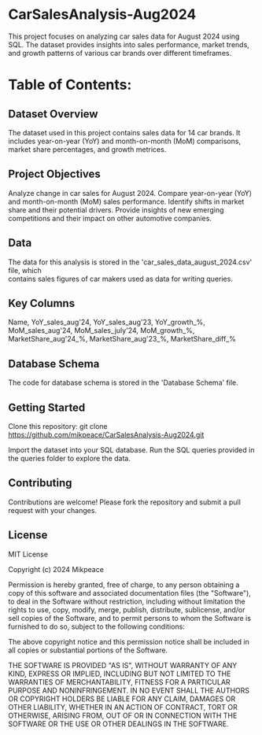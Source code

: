 # CarSalesAnalysis-Aug2024

This project focuses on analyzing car sales data for August 2024 using SQL. The dataset provides insights into sales performance, market trends, and growth patterns of various car brands
over different timeframes.

# Table of Contents:

## Dataset Overview
  The dataset used in this project contains sales data for 14 car brands. It includes year-on-year (YoY) and month-on-month (MoM) comparisons, market share percentages, and growth metrices.

## Project Objectives
  Analyze change in car sales for August 2024.
  Compare year-on-year (YoY) and month-on-month (MoM) sales performance.
  Identify shifts in market share and their potential drivers.
  Provide insights of new emerging competitions and their impact on other automotive companies.

## Data 
  The data for this analysis is stored in the 'car_sales_data_august_2024.csv' file, which                            
  contains sales figures of car makers used as data for writing queries.
## Key Columns
  Name,
  YoY_sales_aug'24,
  YoY_sales_aug'23,
  YoY_growth_%,
  MoM_sales_aug'24,
  MoM_sales_july'24,
  MoM_growth_%,
  MarketShare_aug'24_%,
  MarketShare_aug'23_%,
  MarketShare_diff_%
  

## Database Schema
  The code for database schema is stored in the 'Database Schema' file.


## Getting Started
  Clone this repository:
  git clone https://github.com/mikpeace/CarSalesAnalysis-Aug2024.git

  Import the dataset into your SQL database.
  Run the SQL queries provided in the queries folder to explore the data.
  
## Contributing
  Contributions are welcome! Please fork the repository and submit a pull request with your changes.

## License
  MIT License

Copyright (c) 2024 Mikpeace

Permission is hereby granted, free of charge, to any person obtaining a copy
of this software and associated documentation files (the "Software"), to deal
in the Software without restriction, including without limitation the rights
to use, copy, modify, merge, publish, distribute, sublicense, and/or sell
copies of the Software, and to permit persons to whom the Software is
furnished to do so, subject to the following conditions:

The above copyright notice and this permission notice shall be included in all
copies or substantial portions of the Software.

THE SOFTWARE IS PROVIDED "AS IS", WITHOUT WARRANTY OF ANY KIND, EXPRESS OR
IMPLIED, INCLUDING BUT NOT LIMITED TO THE WARRANTIES OF MERCHANTABILITY,
FITNESS FOR A PARTICULAR PURPOSE AND NONINFRINGEMENT. IN NO EVENT SHALL THE
AUTHORS OR COPYRIGHT HOLDERS BE LIABLE FOR ANY CLAIM, DAMAGES OR OTHER
LIABILITY, WHETHER IN AN ACTION OF CONTRACT, TORT OR OTHERWISE, ARISING FROM,
OUT OF OR IN CONNECTION WITH THE SOFTWARE OR THE USE OR OTHER DEALINGS IN THE
SOFTWARE.

